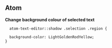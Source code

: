 ## Atom
**Change background colour of selected text**
```
  atom-text-editor::shadow .selection .region {

  background-color: LightGoldenRodYellow;
}
```

